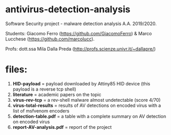 # antivirus-detection-analysis

Software Security project - malware detection analysis A.A. 2019/2020. 

Students:
Giacomo Ferro (https://github.com/GiacomoFerro) & Marco Lucchese (https://github.com/marcolucc).

Profs: dott.ssa Mila Dalla Preda (http://profs.scienze.univr.it/~dallapre/)

# files:
1) **HID-payload** = payload downloaded by Attiny85 HID device (this payload is a reverse tcp shell)
2) **literature** = academic papers on the topic
3) **virus-rev-tcp** = a rev-shell malware almost undetectable (score 4/70)
4) **virus-total-results** = results of AV detections on encoded virus with a list of msfvenom encoders
5) **detection-table.pdf** = a table with a complete summary on AV detection on encoded virus
6) **report-AV-analysis.pdf** = report of the project
